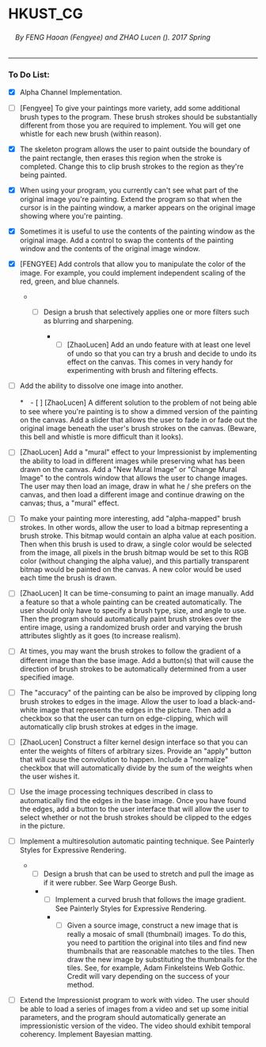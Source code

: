 # HKUST_CG 
###### 　By FENG Haoan (Fengyee) and ZHAO Lucen (). 2017 Spring
***
### To Do List: 

- [x] Alpha Channel Implementation.

- [ ] [Fengyee] To give your paintings more variety, add some additional brush types to the program. These brush strokes should be substantially different from those you are required to implement. You will get one whistle for each new brush (within reason).

- [x] The skeleton program allows the user to paint outside the boundary of the paint rectangle, then erases this region when the stroke is completed. Change this to clip brush strokes to the region as they're being painted.

- [x]  When using your program, you currently can't see what part of the original image you're painting. Extend the program so that when the cursor is in the painting window, a marker appears on the original image showing where you're painting.

- [x]  Sometimes it is useful to use the contents of the painting window as the original image. Add a control to swap the contents of the painting window and the contents of the original image window.

- [x] [FENGYEE] Add controls that allow you to manipulate the color of the image. For example, you could implement independent scaling of the red, green, and blue channels.

    * - [ ] Design a brush that selectively applies one or more filters such as blurring and sharpening.

        * - [ ]  [ZhaoLucen] Add an undo feature with at least one level of undo so that you can try a brush and decide to undo its effect on the canvas. This comes in very handy for experimenting with brush and filtering effects.

- [ ]  Add the ability to dissolve one image into another.

    *　- [ ] [ZhaoLucen] A different solution to the problem of not being able to see where you're painting is to show a dimmed version of the painting on the canvas. Add a slider that allows the user to fade in or fade out the original image beneath the user's brush strokes on the canvas. (Beware, this bell and whistle is more difficult than it looks).

- [ ]  [ZhaoLucen] Add a "mural" effect to your Impressionist by implementing the ability to load in different images while preserving what has been drawn on the canvas. Add a "New Mural Image" or "Change Mural Image" to the controls window that allows the user to change images. The user may then load an image, draw in what he / she prefers on the canvas, and then load a different image and continue drawing on the canvas; thus, a "mural" effect.

- [ ]  To make your painting more interesting, add "alpha-mapped" brush strokes. In other words, allow the user to load a bitmap representing a brush stroke. This bitmap would contain an alpha value at each position. Then when this brush is used to draw, a single color would be selected from the image, all pixels in the brush bitmap would be set to this RGB color (without changing the alpha value), and this partially transparent bitmap would be painted on the canvas. A new color would be used each time the brush is drawn.

- [ ]  [ZhaoLucen] It can be time-consuming to paint an image manually. Add a feature so that a whole painting can be created automatically. The user should only have to specify a brush type, size, and angle to use. Then the program should automatically paint brush strokes over the entire image, using a randomized brush order and varying the brush attributes slightly as it goes (to increase realism).

- [ ]  At times, you may want the brush strokes to follow the gradient of a different image than the base image. Add a button(s) that will cause the direction of brush strokes to be automatically determined from a user specified image.

- [ ]  The "accuracy" of the painting can be also be improved by clipping long brush strokes to edges in the image. Allow the user to load a black-and-white image that represents the edges in the picture. Then add a checkbox so that the user can turn on edge-clipping, which will automatically clip brush strokes at edges in the image.

- [ ] [ZhaoLucen] Construct a filter kernel design interface so that you can enter the weights of filters of arbitrary sizes. Provide an "apply" button that will cause the convolution to happen. Include a "normalize" checkbox that will automatically divide by the sum of the weights when the user wishes it.

- [ ]  Use the image processing techniques described in class to automatically find the edges in the base image. Once you have found the edges, add a button to the user interface that will allow the user to select whether or not the brush strokes should be clipped to the edges in the picture.

- [ ] Implement a multiresolution automatic painting technique. See Painterly Styles for Expressive Rendering.

    * - [ ]  Design a brush that can be used to stretch and pull the image as if it were rubber. See Warp George Bush.

        * - [ ]  Implement a curved brush that follows the image gradient. See Painterly Styles for Expressive Rendering.

            * - [ ]  Given a source image, construct a new image that is really a mosaic of small (thumbnail) images. To do this, you need to partition the original into tiles and find new thumbnails that are reasonable matches to the tiles. Then draw the new image by substituting the thumbnails for the tiles. See, for example, Adam Finkelsteins Web Gothic. Credit will vary depending on the success of your method.

- [ ] Extend the Impressionist program to work with video. The user should be able to load a series of images from a video and set up some initial parameters, and the program should automatically generate an impressionistic version of the video. The video should exhibit temporal coherency. Implement Bayesian matting.
